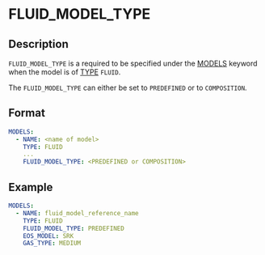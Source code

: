 # FLUID_MODEL_TYPE

## Description

`FLUID_MODEL_TYPE` is a required to be specified under the [MODELS](/about/references/keywords/MODELS.md) keyword when
the model is of [TYPE](/about/references/keywords/TYPE.md) `FLUID`.

The `FLUID_MODEL_TYPE` can either be set to `PREDEFINED` or to `COMPOSITION`.

## Format

~~~~yaml
MODELS:
  - NAME: <name of model>
    TYPE: FLUID
    ...
    FLUID_MODEL_TYPE: <PREDEFINED or COMPOSITION>
~~~~

## Example

~~~~yaml
MODELS:
  - NAME: fluid_model_reference_name
    TYPE: FLUID
    FLUID_MODEL_TYPE: PREDEFINED
    EOS_MODEL: SRK
    GAS_TYPE: MEDIUM
~~~~
